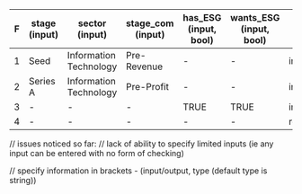|F|stage (input)|sector (input)|stage_com (input)|has_ESG (input, bool)|wants_ESG (input, bool)|opinion (output)|
|---|---|---|---|---|---|---|
|1|Seed|Information Technology|Pre-Revenue|-|-|interesting|
|2|Series A|Information Technology|Pre-Profit|-|-|interesting|
|3|-|-|-|TRUE|TRUE|interesting|
|4|-|-|-|-|-|reject|

// issues noticed so far:
// lack of ability to specify limited inputs (ie any input can be entered with no form of checking)

// specify information in brackets - (input/output, type (default type is string))